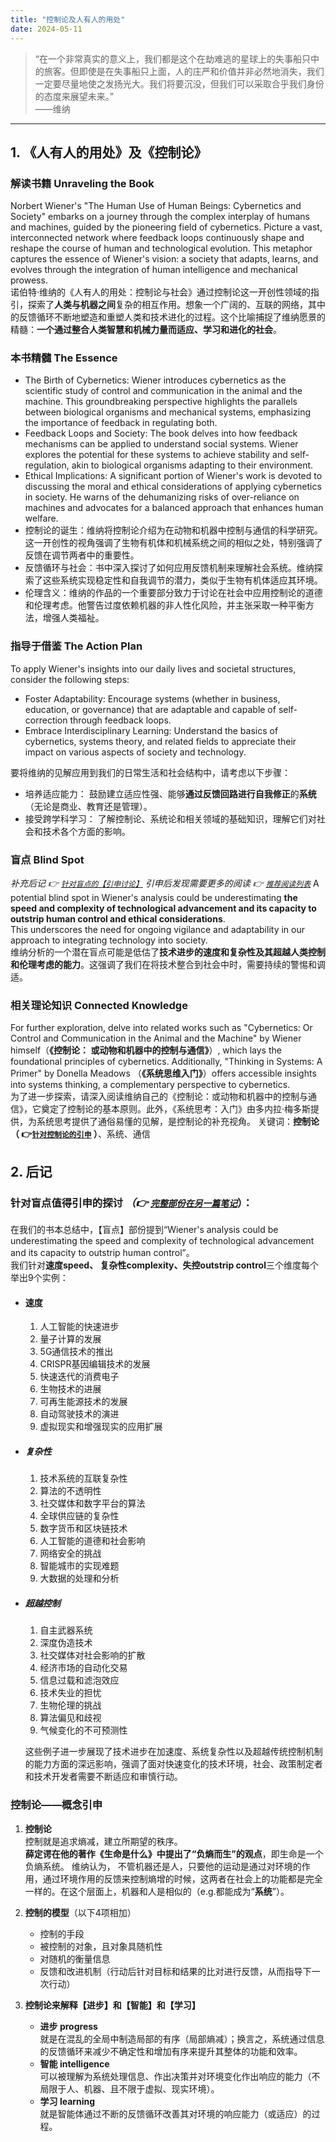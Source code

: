 ```yaml
---
title: "控制论及人有人的用处"
date: 2024-05-11
---
```


> “在一个非常真实的意义上，我们都是这个在劫难逃的星球上的失事船只中的旅客。但即使是在失事船只上面，人的庄严和价值并非必然地消失，我们一定要尽量地使之发扬光大。我们将要沉没，但我们可以采取合乎我们身份的态度来展望未来。”   
> ——维纳

---
## 1. 《人有人的用处》及《控制论》	  

### 解读书籍 Unraveling the Book
Norbert Wiener's "The Human Use of Human Beings: Cybernetics and Society" embarks on a journey through the complex interplay of humans and machines, guided by the pioneering field of cybernetics. Picture a vast, interconnected network where feedback loops continuously shape and reshape the course of human and technological evolution. This metaphor captures the essence of Wiener's vision: a society that adapts, learns, and evolves through the integration of human intelligence and mechanical prowess.  
诺伯特·维纳的《人有人的用处：控制论与社会》通过控制论这一开创性领域的指引，探索了**人类与机器之间**复杂的相互作用。想象一个广阔的、互联的网络，其中的反馈循环不断地塑造和重塑人类和技术进化的过程。这个比喻捕捉了维纳愿景的精髓：**一个通过整合人类智慧和机械力量而适应、学习和进化的社会**。


### 本书精髓 The Essence
- The Birth of Cybernetics: Wiener introduces cybernetics as the scientific study of control and communication in the animal and the machine. This groundbreaking perspective highlights the parallels between biological organisms and mechanical systems, emphasizing the importance of feedback in regulating both.
- Feedback Loops and Society: The book delves into how feedback mechanisms can be applied to understand social systems. Wiener explores the potential for these systems to achieve stability and self-regulation, akin to biological organisms adapting to their environment.
- Ethical Implications: A significant portion of Wiener's work is devoted to discussing the moral and ethical considerations of applying cybernetics in society. He warns of the dehumanizing risks of over-reliance on machines and advocates for a balanced approach that enhances human welfare.  
- 控制论的诞生：维纳将控制论介绍为在动物和机器中控制与通信的科学研究。这一开创性的视角强调了生物有机体和机械系统之间的相似之处，特别强调了反馈在调节两者中的重要性。
- 反馈循环与社会：书中深入探讨了如何应用反馈机制来理解社会系统。维纳探索了这些系统实现稳定性和自我调节的潜力，类似于生物有机体适应其环境。
- 伦理含义：维纳的作品的一个重要部分致力于讨论在社会中应用控制论的道德和伦理考虑。他警告过度依赖机器的非人性化风险，并主张采取一种平衡方法，增强人类福祉。


### 指导于借鉴 The Action Plan  
To apply Wiener's insights into our daily lives and societal structures, consider the following steps:
- Foster Adaptability: Encourage systems (whether in business, education, or governance) that are adaptable and capable of self-correction through feedback loops.
- Embrace Interdisciplinary Learning: Understand the basics of cybernetics, systems theory, and related fields to appreciate their impact on various aspects of society and technology.  

要将维纳的见解应用到我们的日常生活和社会结构中，请考虑以下步骤：
- 培养适应能力： 鼓励建立适应性强、能够**通过反馈回路进行自我修正**的**系统**（无论是商业、教育还是管理）。
- 接受跨学科学习： 了解控制论、系统论和相关领域的基础知识，理解它们对社会和技术各个方面的影响。

### 盲点 Blind Spot
*补充后记 👉 [`针对盲点的【引申讨论】`](针对盲点值得引申的探讨)*
*引申后发现需要更多的阅读 👉 [`推荐阅读列表`](/_posts/2024-05-14-维纳思路的盲点以及浅借其思路预测如今科技前沿.md)*
A potential blind spot in Wiener's analysis could be underestimating **the speed and complexity of technological advancement and its capacity to outstrip human control and ethical considerations**.   
This underscores the need for ongoing vigilance and adaptability in our approach to integrating technology into society.  
维纳分析的一个潜在盲点可能是低估了**技术进步的速度和复杂性及其超越人类控制和伦理考虑的能力**。这强调了我们在将技术整合到社会中时，需要持续的警惕和调适。

### 相关理论知识 Connected Knowledge
For further exploration, delve into related works such as "Cybernetics: Or Control and Communication in the Animal and the Machine" by Wiener himself（**《控制论： 或动物和机器中的控制与通信》**）, which lays the foundational principles of cybernetics. Additionally, "Thinking in Systems: A Primer" by Donella Meadows （**《系统思维入门》**）offers accessible insights into systems thinking, a complementary perspective to cybernetics.  
为了进一步探索，请深入阅读维纳自己的《控制论：或动物和机器中的控制与通信》，它奠定了控制论的基本原则。此外，《系统思考：入门》由多内拉·梅多斯提供，为系统思考提供了通俗易懂的见解，是控制论的补充视角。
关键词：**控制论（ 👉[`针对控制论的引申`](控制论——概念引申) ）**、系统、通信

## 2. 后记

### 针对盲点值得引申的探讨 *（👉 [`完整部份在另一篇笔记`](_posts/2024-05-14-维纳思路的盲点以及浅借其思路预测如今科技前沿.md)*）：
在我们的书本总结中，【盲点】部份提到“Wiener's analysis could be underestimating the speed and complexity of technological advancement and its capacity to outstrip human control”。  
我们针对**速度speed、 复杂性complexity、失控outstrip control**三个维度每个举出9个实例：
-  #### 速度  
	1. 人工智能的快速进步
	1. 量子计算的发展
	1. 5G通信技术的推出
	1. CRISPR基因编辑技术的发展
	1. 快速迭代的消费电子
	1. 生物技术的进展
	1. 可再生能源技术的发展
	1. 自动驾驶技术的演进
	1. 虚拟现实和增强现实的应用扩展
- ##### 复杂性
	1. 技术系统的互联复杂性
	1. 算法的不透明性
	1. 社交媒体和数字平台的算法
	1. 全球供应链的复杂性
	1. 数字货币和区块链技术
	1. 人工智能的道德和社会影响
	1. 网络安全的挑战
	1. 智能城市的实现难题
	1. 大数据的处理和分析
- ##### 超越控制
	1. 自主武器系统
	1. 深度伪造技术
	1. 社交媒体对社会影响的扩散
	1. 经济市场的自动化交易
	1. 信息过载和滤泡效应
	1. 技术失业的担忧
	1. 生物伦理的挑战
	1. 算法偏见和歧视
	1. 气候变化的不可预测性

	这些例子进一步展现了技术进步在加速度、系统复杂性以及超越传统控制机制的能力方面的深远影响，强调了面对快速变化的技术环境，社会、政策制定者和技术开发者需要不断适应和审慎行动。

### 控制论——概念引申
1. **控制论**  
	控制就是追求熵减，建立所期望的秩序。  
	**薛定谔在他的著作《生命是什么》中提出了“负熵而生”的观点**，即生命是一个负熵系统。
	维纳认为， 不管机器还是人，只要他的运动是通过对环境的作用，通过环境作用的反馈来控制熵增的时候，这两者在社会上的功能都是完全一样的。在这个层面上，机器和人是相似的（e.g.都能成为“**系统**”）。

1. **控制的模型**（以下4项相加）  
	- 控制的手段
	- 被控制的对象，且对象具随机性
	- 对随机的衡量信息
	- 反馈和改进机制（行动后针对目标和结果的比对进行反馈，从而指导下一次行动）

1. **控制论来解释【进步】和【智能】和【学习】**  
	- **进步 progress**  
	就是在混乱的全局中制造局部的有序（局部熵减）；换言之，系统通过信息的反馈循环来减少不确定性和增加有序来提升其整体的功能和效率。
	- **智能 intelligence**  
	可以被理解为系统处理信息、作出决策并对环境变化作出响应的能力（不局限于人、机器、且不限于虚拟、现实环境）。
	- **学习 learning**  
	就是智能体通过不断的反馈循环改善其对环境的响应能力（或适应）的过程。
		





